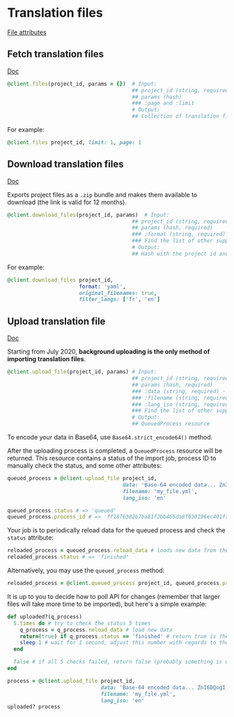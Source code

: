 # Translation files

[File attributes](https://app.lokalise.com/api2docs/curl/#object-files)

## Fetch translation files

[Doc](https://app.lokalise.com/api2docs/curl/#transition-list-all-files-get)

```ruby
@client.files(project_id, params = {})  # Input:
                                        ## project_id (string, required)
                                        ## params (hash)
                                        ### :page and :limit
                                        # Output:
                                        ## Collection of translation files available in the given project
```

For example:

```ruby
@client.files project_id, limit: 1, page: 1
```

## Download translation files

[Doc](https://app.lokalise.com/api2docs/curl/#transition-download-files-post)

Exports project files as a `.zip` bundle and makes them available to download (the link is valid for 12 months).

```ruby
@client.download_files(project_id, params)  # Input:
                                        ## project_id (string, required)
                                        ## params (hash, required)
                                        ### :format (string, required) - one of the file formats supported by Lokalise (json, xml, po etc).
                                        ### Find the list of other supported params at https://app.lokalise.com/api2docs/curl/#transition-download-files-post
                                        # Output:
                                        ## Hash with the project id and a "bundle_url" link
```

For example:

```ruby
@client.download_files project_id,
                       format: 'yaml',
                       original_filenames: true,
                       filter_langs: ['fr', 'en']
```

## Upload translation file

[Doc](https://app.lokalise.com/api2docs/curl/#transition-upload-a-file-post)

Starting from July 2020, **background uploading is the only method of importing translation files**.

```ruby
@client.upload_file(project_id, params) # Input:
                                        ## project_id (string, required)
                                        ## params (hash, required)
                                        ### :data (string, required) - base64-encoded data (the format must be supported by Lokalise)
                                        ### :filename (string, required)
                                        ### :lang_iso (string, required)
                                        ### Find the list of other supported params at https://app.lokalise.com/api2docs/curl/#transition-upload-a-file-post
                                        # Output:
                                        ## QueuedProcess resource
```

To encode your data in Base64, use `Base64.strict_encode64()` method.

After the uploading process is completed, a `QueuedProcess` resource will be returned. This resource contains a status of the import job, process ID to manually check the status, and some other attributes:

```ruby
queued_process = @client.upload_file project_id,
                                     data: 'Base-64 encoded data... ZnI6DQogI...',
                                     filename: 'my_file.yml',
                                     lang_iso: 'en'

queued_process.status # => 'queued'
queued_process.process_id # => 'ff1876382b7ba81f2bb465da8f030196ec401fa6'
```

Your job is to periodically reload data for the queued process and check the `status` attribute:

```ruby
reloaded_process = queued_process.reload_data # loads new data from the API
reloaded_process.status # => 'finished'
```

Alternatively, you may use the `queued_process` method:

```ruby
reloaded_process = @client.queued_process project_id, queued_process.process_id
```

It is up to you to decide how to poll API for changes (remember that larger files will take more time to be imported), but here's a simple example:

```ruby
def uploaded?(q_process)
  5.times do # try to check the status 5 times
    q_process = q_process.reload_data # load new data
    return(true) if q_process.status == 'finished' # return true is the upload has finished
    sleep 1 # wait for 1 second, adjust this number with regards to the upload size
  end

  false # if all 5 checks failed, return false (probably something is wrong)
end

process = @client.upload_file project_id,
                              data: 'Base-64 encoded data... ZnI6DQogI...',
                              filename: 'my_file.yml',
                              lang_iso: 'en'
uploaded? process
```
